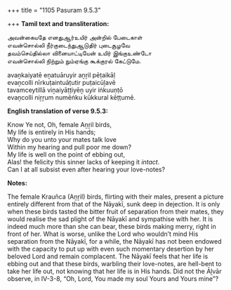 +++
title = "1105 Pasuram 9.5.3"

+++
**Tamil text and transliteration:**

அவன்கையதே எனதுஆர்உயிர் அன்றில் பேடைகாள்  
எவன்சொல்லி நீர்குடைந்துஆடுதிர் புடைசூழவே  
தவம்செய்தில்லா வினையாட்டியேன் உயிர் இங்குஉண்டோ  
எவன்சொல்லி நிற்றும் நும்ஏங்கு கூக்குரல் கேட்டுமே.

avaṉkaiyatē eṉatuāruyir aṉṟil pēṭaikāḷ  
evaṉcolli nīrkuṭaintuāṭutir puṭaicūḻavē  
tavamceytillā viṉaiyāṭṭiyēṉ uyir iṅkuuṇṭō  
evaṉcolli niṟṟum numēṅku kūkkural kēṭṭumē.

**English translation of verse 9.5.3:**

Know Ye not, Oh, female Aṉṟil birds,  
My life is entirely in His hands;  
Why do you unto your mates talk love  
Within my hearing and pull poor me down?  
My life is well on the point of ebbing out,  
Alas! the felicity this sinner lacks of keeping it *intact*.  
Can I at all subsist even after hearing your love-notes?

**Notes:**

The female Krauñca (Aṉṟil) birds, flirting with their males, present a picture entirely different from that of the Nāyakī, sunk deep in dejection. It is only when these birds tasted the bitter fruit of separation from their mates, they would realise the sad plight of the Nāyakī and sympathise with her. It is indeed much more than she can bear, these birds making merry, right in front of her. What is worse, unlike the Lord who wouldn’t mind His separation from the Nāyakī, for a while, the Nāyakī has not been endowed with the capacity to put up with even such momentary desertion by her beloved Lord and remain complacent. The Nāyakī feels that her life is ebbing out and that these birds, warbling their love-notes, are hell-bent to take her life out, not knowing that her life is in His hands. Did not the Āḻvār observe, in IV-3-8, “Oh, Lord, You made my soul Yours and Yours mine”?


